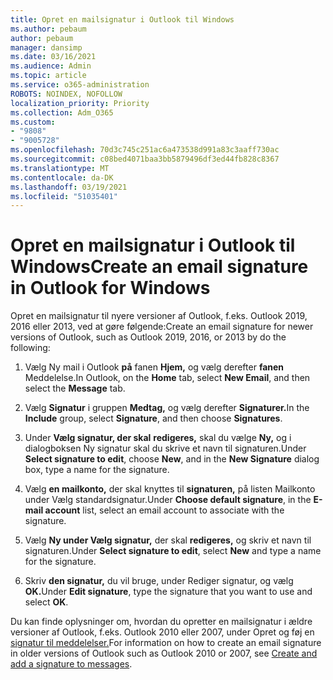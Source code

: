 ```yaml
---
title: Opret en mailsignatur i Outlook til Windows
ms.author: pebaum
author: pebaum
manager: dansimp
ms.date: 03/16/2021
ms.audience: Admin
ms.topic: article
ms.service: o365-administration
ROBOTS: NOINDEX, NOFOLLOW
localization_priority: Priority
ms.collection: Adm_O365
ms.custom:
- "9808"
- "9005728"
ms.openlocfilehash: 70d3c745c251ac6a473538d991a83c3aaff730ac
ms.sourcegitcommit: c08bed4071baa3bb5879496df3ed44fb828c8367
ms.translationtype: MT
ms.contentlocale: da-DK
ms.lasthandoff: 03/19/2021
ms.locfileid: "51035401"
---
```

# <a name="create-an-email-signature-in-outlook-for-windows"></a><span data-ttu-id="cc51b-102">Opret en mailsignatur i Outlook til Windows</span><span class="sxs-lookup"><span data-stu-id="cc51b-102">Create an email signature in Outlook for Windows</span></span>

<span data-ttu-id="cc51b-103">Opret en mailsignatur til nyere versioner af Outlook, f.eks. Outlook 2019, 2016 eller 2013, ved at gøre følgende:</span><span class="sxs-lookup"><span data-stu-id="cc51b-103">Create an email signature for newer versions of Outlook, such as Outlook 2019, 2016, or 2013 by do the following:</span></span>

1. <span data-ttu-id="cc51b-104">Vælg Ny mail i Outlook **på** fanen **Hjem,** og vælg derefter **fanen** Meddelelse.</span><span class="sxs-lookup"><span data-stu-id="cc51b-104">In Outlook, on the **Home** tab, select **New Email**, and then select the **Message** tab.</span></span>

1. <span data-ttu-id="cc51b-105">Vælg **Signatur** i gruppen **Medtag,** og vælg derefter **Signaturer.**</span><span class="sxs-lookup"><span data-stu-id="cc51b-105">In the **Include** group, select **Signature**, and then choose **Signatures**.</span></span>

1. <span data-ttu-id="cc51b-106">Under **Vælg signatur, der skal** **redigeres,** skal du vælge **Ny,** og i dialogboksen Ny signatur skal du skrive et navn til signaturen.</span><span class="sxs-lookup"><span data-stu-id="cc51b-106">Under **Select signature to edit**, choose **New**, and in the **New Signature** dialog box, type a name for the signature.</span></span>

1. <span data-ttu-id="cc51b-107">Vælg **en mailkonto,** der skal knyttes til **signaturen,** på listen Mailkonto under Vælg standardsignatur.</span><span class="sxs-lookup"><span data-stu-id="cc51b-107">Under **Choose default signature**, in the **E-mail account** list, select an email account to associate with the signature.</span></span>

1. <span data-ttu-id="cc51b-108">Vælg **Ny under Vælg signatur,** der skal **redigeres,** og skriv et navn til signaturen.</span><span class="sxs-lookup"><span data-stu-id="cc51b-108">Under **Select signature to edit**, select **New** and type a name for the signature.</span></span>

1. <span data-ttu-id="cc51b-109">Skriv **den signatur,** du vil bruge, under Rediger signatur, og vælg **OK.**</span><span class="sxs-lookup"><span data-stu-id="cc51b-109">Under **Edit signature**, type the signature that you want to use and select **OK**.</span></span>

<span data-ttu-id="cc51b-110">Du kan finde oplysninger om, hvordan du opretter en mailsignatur i ældre versioner af Outlook, f.eks. Outlook 2010 eller 2007, under Opret og føj en [signatur til meddelelser.](https://support.microsoft.com/office/8ee5d4f4-68fd-464a-a1c1-0e1c80bb27f2#ID0EAADAAA=Office_2007_-_2010)</span><span class="sxs-lookup"><span data-stu-id="cc51b-110">For information on how to create an email signature in older versions of Outlook such as Outlook 2010 or 2007, see [Create and add a signature to messages](https://support.microsoft.com/office/8ee5d4f4-68fd-464a-a1c1-0e1c80bb27f2#ID0EAADAAA=Office_2007_-_2010).</span></span>

